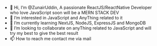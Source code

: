 - 👋 Hi, I’m @ZunairUddin, A passionate ReactJS/ReactNative Developer who love JavaScript soon will be a MERN STACK DEV
- 👀 I’m interested in JavaScript and AnyThing related to it 
- 🌱 I’m currently learning NextJS, NodeJS, ExpressJS and MongoDB
- 💞️ I’m looking to collaborate on anyThing related to JavaScript and will try my best to give the best result
- 📫 How to reach me contact me via mail 

<!---
ZunairUddin/ZunairUddin is a ✨ special ✨ repository because its `README.md` (this file) appears on your GitHub profile.
You can click the Preview link to take a look at your changes.
--->
